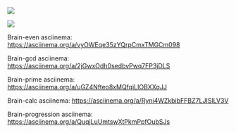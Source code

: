 <a href="https://codeclimate.com/github/codeclimate/codeclimate/maintainability"><img src="https://api.codeclimate.com/v1/badges/a99a88d28ad37a79dbf6/maintainability" /></a>

<a href="https://codeclimate.com/github/codeclimate/codeclimate/test_coverage"><img src="https://api.codeclimate.com/v1/badges/a99a88d28ad37a79dbf6/test_coverage" /></a>

Brain-even asciinema: https://asciinema.org/a/vyOWEqe35zYQrpCmxTMGCm098

Brain-gcd asciinema: https://asciinema.org/a/2jGwxOdh0sedbvPwq7FP3jDLS

Brain-prime asciinema: https://asciinema.org/a/uGZ4Nfteo8xMQfqiLIOBXXqJJ

Brain-calc asciinema: https://asciinema.org/a/Ryni4WZkbibFFBZ7LJISlLV3V

Brain-progression asciinema: https://asciinema.org/a/QuqjLuUmtswXtPkmPpfOubSJs